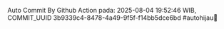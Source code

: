 Auto Commit By Github Action pada: 2025-08-04 19:52:46 WIB, COMMIT_UUID 3b9339c4-8478-4a49-9f5f-f14bb5dce6bd #autohijau🗿
